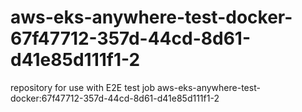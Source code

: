 # aws-eks-anywhere-test-docker-67f47712-357d-44cd-8d61-d41e85d111f1-2
repository for use with E2E test job aws-eks-anywhere-test-docker:67f47712-357d-44cd-8d61-d41e85d111f1-2
